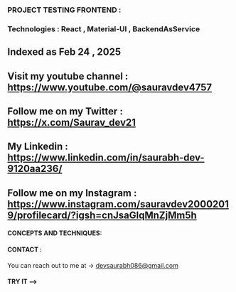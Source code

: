 ### PROJECT TESTING FRONTEND : 

### Technologies :  React , Material-UI , BackendAsService

## Indexed as Feb 24 , 2025

## Visit my youtube channel : https://www.youtube.com/@sauravdev4757
## Follow me on my Twitter : https://x.com/Saurav_dev21
## My Linkedin : https://www.linkedin.com/in/saurabh-dev-9120aa236/
## Follow me on my Instagram : https://www.instagram.com/sauravdev20002019/profilecard/?igsh=cnJsaGlqMnZjMm5h

#### CONCEPTS AND TECHNIQUES:


#### CONTACT :

You can reach out to me at -> devsaurabh086@gmail.com

#### TRY IT --> 


